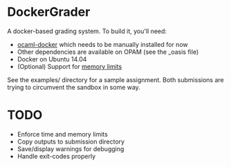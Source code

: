 DockerGrader
============

A docker-based grading system. To build it, you'll need:

- [ocaml-docker] which needs to be manually installed for now
- Other dependencies are available on OPAM (see the _oasis file)
- Docker on Ubuntu 14.04 
- (Optional) Support for [memory limits]

See the examples/ directory for a sample assignment. Both submissions
are trying to circumvent the sandbox in some way.

TODO
====

- Enforce time and memory limits
- Copy outputs to submission directory
- Save/display warnings for debugging
- Handle exit-codes properly

[ocaml-docker]: https://github.com/arjunguha/ocaml-docker
[memory limits]: http://docs.docker.io/installation/ubuntulinux/#memory-and-swap-accounting